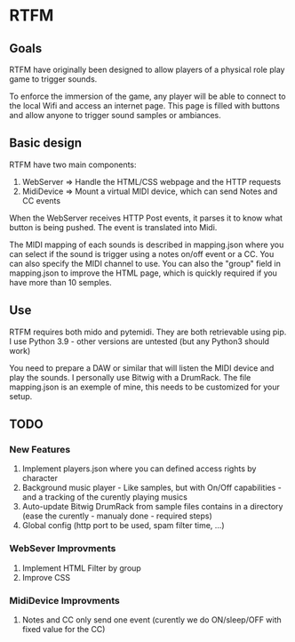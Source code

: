 # RTFM 
## Goals

RTFM have originally been designed to allow players of a physical role play game to trigger sounds. 

To enforce the immersion of the game, any player will be able to connect to the local Wifi and access an internet page. 
This page is filled with buttons and allow anyone to trigger sound samples or ambiances.

## Basic design 

RTFM have two main components:
1. WebServer => Handle the HTML/CSS webpage and the HTTP requests
2. MidiDevice => Mount a virtual MIDI device, which can send Notes and CC events

When the WebServer receives HTTP Post events, it parses it to know what button is being pushed. The event is translated into Midi.

The MIDI mapping of each sounds is described in mapping.json where you can select if the sound is trigger using a notes on/off event or a CC. You can also specify the MIDI channel to use. 
You can also the "group" field in mapping.json to improve the HTML page, which is quickly required if you have more than 10 semples. 

## Use

RTFM requires both mido and pytemidi. They are both retrievable using pip.
I use Python 3.9 - other versions are untested (but any Python3 should work)

You need to prepare a DAW or similar that will listen the MIDI device and play the sounds. 
I personally use Bitwig with a DrumRack. The file mapping.json is an exemple of mine, this needs to be customized for your setup. 


## TODO

### New Features
1. Implement players.json where you can defined access rights by character
2. Background music player - Like samples, but with On/Off capabilities - and a tracking of the curently playing musics
3. Auto-update Bitwig DrumRack from sample files contains in a directory (ease the curently - manualy done - required steps)
4. Global config (http port to be used, spam filter time, ...)
### WebSever Improvments
1. Implement HTML Filter by group
2. Improve CSS
### MidiDevice Improvments
1. Notes and CC only send one event (curently we do ON/sleep/OFF with fixed value for the CC)
